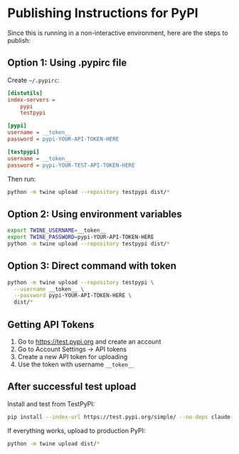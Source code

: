# Publishing Instructions for PyPI

Since this is running in a non-interactive environment, here are the steps to publish:

## Option 1: Using .pypirc file

Create `~/.pypirc`:
```ini
[distutils]
index-servers =
    pypi
    testpypi

[pypi]
username = __token__
password = pypi-YOUR-API-TOKEN-HERE

[testpypi]
username = __token__
password = pypi-YOUR-TEST-API-TOKEN-HERE
```

Then run:
```bash
python -m twine upload --repository testpypi dist/*
```

## Option 2: Using environment variables

```bash
export TWINE_USERNAME=__token__
export TWINE_PASSWORD=pypi-YOUR-API-TOKEN-HERE
python -m twine upload --repository testpypi dist/*
```

## Option 3: Direct command with token

```bash
python -m twine upload --repository testpypi \
  --username __token__ \
  --password pypi-YOUR-API-TOKEN-HERE \
  dist/*
```

## Getting API Tokens

1. Go to https://test.pypi.org and create an account
2. Go to Account Settings → API tokens
3. Create a new API token for uploading
4. Use the token with username `__token__`

## After successful test upload

Install and test from TestPyPI:
```bash
pip install --index-url https://test.pypi.org/simple/ --no-deps claude-code-indexer
```

If everything works, upload to production PyPI:
```bash
python -m twine upload dist/*
```